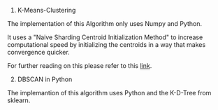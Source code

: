 1. K-Means-Clustering

  The implementation of this Algorithm only uses Numpy and Python. 

  It uses a "Naive Sharding Centroid Initialization Method" to increase computational speed
  by initializing the centroids in a way that makes convergence quicker.

  For further reading on this please refer to this [link](https://www.kdnuggets.com/2017/03/naive-sharding-centroid-initialization-method.html).


2. DBSCAN in Python 

  The implemantion of this algorithm uses Python and the K-D-Tree from sklearn.

